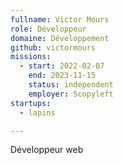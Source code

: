 ```yaml
---
fullname: Victor Mours
role: Développeur
domaine: Développement
github: victormours
missions:
  - start: 2022-02-07
    end: 2023-11-15
    status: independent
    employer: Scopyleft
startups:
  - lapins

---
```



Développeur web
